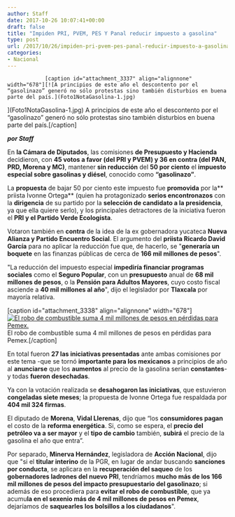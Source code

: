 ```yaml
---
author: Staff
date: 2017-10-26 10:07:41+00:00
draft: false
title: "Impiden PRI, PVEM, PES Y Panal reducir impuesto a gasolina"
type: post
url: /2017/10/26/impiden-pri-pvem-pes-panal-reducir-impuesto-a-gasolina/
categories:
- Nacional
---
```



				[caption id="attachment_3337" align="alignnone" width="678"][![A principios de este año el descontento por el “gasolinazo” generó no sólo protestas sino también disturbios en buena parte del país.](Foto1NotaGasolina-1.jpg)
](Foto1NotaGasolina-1.jpg) A principios de este año el descontento por el “gasolinazo” generó no sólo protestas sino también disturbios en buena parte del país.[/caption]

_**por Staff**_

En **la Cámara de Diputados**, las comisiones **de Presupuesto y Hacienda** decidieron, con **45 votos a favor (del PRI y PVEM) y 36 en contra (del PAN, PRD, Morena y MC)**, mantener **sin reducción** del **50 por ciento** el **impuesto especial sobre gasolinas y diésel**, conocido como **“gasolinazo”**.

La **propuesta** de bajar 50 por ciento este impuesto fue **promovida** por la** priista Ivonne Ortega** (quien ha protagonizado **serios encontronazos** con la **dirigencia** de su partido por la **selección de candidato a la presidencia**, ya que ella quiere serlo), y los principales detractores de la iniciativa fueron el **PRI y el Partido Verde Ecologista**.

Votaron también en **contra** de la idea de la ex gobernadora yucateca **Nueva Alianza y Partido Encuentro Social**. El argumento del **priista Ricardo David García** para no aplicar la reducción fue que, de hacerlo, se "**generaría un boquete** en las finanzas públicas de cerca de **166 mil millones de pesos**".

"La reducción del impuesto especial **impediría financiar programas sociales** como el **Seguro Popular**, con un **presupuesto** anual de **68 mil millones de pesos**, o la **Pensión para Adultos Mayores**, cuyo costo fiscal asciende a **40 mil millones al año**", dijo el legislador por **Tlaxcala** por mayoría relativa.

[caption id="attachment_3338" align="alignnone" width="678"][![El robo de combustible suma 4 mil millones de pesos en pérdidas para Pemex.](Foto2NotaGasolina-1.jpg)
](Foto2NotaGasolina-1.jpg) El robo de combustible suma 4 mil millones de pesos en pérdidas para Pemex.[/caption]

En total fueron **27 las iniciativas presentadas** ante ambas comisiones por este tema -que se tornó **importante para los mexicanos** a principios de año al **anunciarse** que los **aumentos** al precio de la gasolina serían **constantes**- y todas **fueron desechadas**.

Ya con la votación realizada se **desahogaron las iniciativas**, que estuvieron **congeladas siete meses**; la propuesta de Ivonne Ortega fue respaldada por **404 mil 324 firmas**.

El diputado de **Morena**, **Vidal Llerenas**, dijo que “los **consumidores pagan** el costo de la **reforma energética**. Si, como se espera, el **precio del petróleo va a ser mayor** y el **tipo de cambio** también, **subirá** el precio de la gasolina el año que entra”.

Por separado, **Minerva Hernández**, legisladora de **Acción Nacional**, dijo que "si el **titular interino** de la PGR, en lugar de andar buscando **sanciones por conducta**, se aplicara en la **recuperación del saqueo** de los **gobernadores ladrones del nuevo PRI**, tendríamos **mucho más de los 166 mil millones de pesos del impacto presupuestario del gasolinazo**; si además de eso procediera para **evitar el robo de combustible**, que ya acumu**la en el sexenio más de 4 mil millones de pesos en Pemex**, dejaríamos de **saquearles los bolsillos a los ciudadanos**".		
